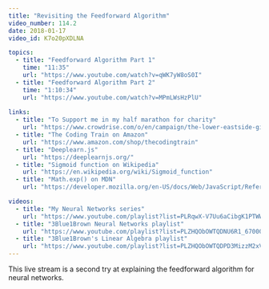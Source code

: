 ```yaml
---
title: "Revisiting the Feedforward Algorithm"
video_number: 114.2
date: 2018-01-17
video_id: K7o20pXDLNA

topics:
  - title: "Feedforward Algorithm Part 1"
    time: "11:35"
    url: "https://www.youtube.com/watch?v=qWK7yW8oS0I"
  - title: "Feedforward Algorithm Part 2"
    time: "1:10:34"
    url: "https://www.youtube.com/watch?v=MPmLWsHzPlU"
 
links:
  - title: "To Support me in my half marathon for charity"
    url: "https://www.crowdrise.com/o/en/campaign/the-lower-eastside-girls-club-nyc-half-2018/shiffman"
  - title: "The Coding Train on Amazon"
    url: "https://www.amazon.com/shop/thecodingtrain"
  - title: "Deeplearn.js"
    url: "https://deeplearnjs.org/"
  - title: "Sigmoid function on Wikipedia"
    url: "https://en.wikipedia.org/wiki/Sigmoid_function"
  - title: "Math.exp() on MDN"
    url: "https://developer.mozilla.org/en-US/docs/Web/JavaScript/Reference/Global_Objects/Math/exp"

videos:
  - title: "My Neural Networks series"
    url: "https://www.youtube.com/playlist?list=PLRqwX-V7Uu6aCibgK1PTWWu9by6XFdCfh"
  - title: "3Blue1Brown Neural Networks playlist"
    url: "https://www.youtube.com/playlist?list=PLZHQObOWTQDNU6R1_67000Dx_ZCJB-3pi"
  - title: "3Blue1Brown's Linear Algebra playlist"
    url: "https://www.youtube.com/playlist?list=PLZHQObOWTQDPD3MizzM2xVFitgF8hE_ab"
---
```


This live stream is a second try at explaining the feedforward algorithm for neural networks.

